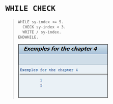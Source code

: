 # **`WHILE CHECK`**

> ```JS
> WHILE sy-index <= 5.
>   CHECK sy-index < 3.
>   WRITE / sy-index.
> ENDWHILE.
> ```
>
> ![](../00_Ressources/03_07_01.png)
